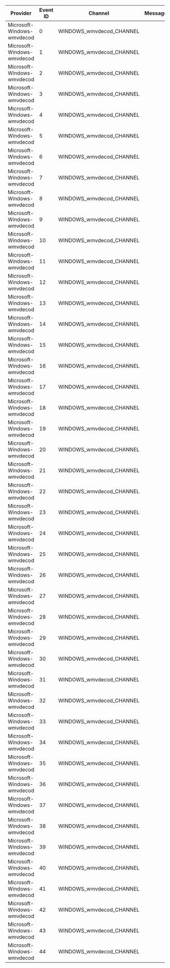 Provider                    |  Event ID  |  Channel                   |  Message
----------------------------|------------|----------------------------|---------
Microsoft-Windows-wmvdecod  |  0         |  WINDOWS_wmvdecod_CHANNEL  |
Microsoft-Windows-wmvdecod  |  1         |  WINDOWS_wmvdecod_CHANNEL  |
Microsoft-Windows-wmvdecod  |  2         |  WINDOWS_wmvdecod_CHANNEL  |
Microsoft-Windows-wmvdecod  |  3         |  WINDOWS_wmvdecod_CHANNEL  |
Microsoft-Windows-wmvdecod  |  4         |  WINDOWS_wmvdecod_CHANNEL  |
Microsoft-Windows-wmvdecod  |  5         |  WINDOWS_wmvdecod_CHANNEL  |
Microsoft-Windows-wmvdecod  |  6         |  WINDOWS_wmvdecod_CHANNEL  |
Microsoft-Windows-wmvdecod  |  7         |  WINDOWS_wmvdecod_CHANNEL  |
Microsoft-Windows-wmvdecod  |  8         |  WINDOWS_wmvdecod_CHANNEL  |
Microsoft-Windows-wmvdecod  |  9         |  WINDOWS_wmvdecod_CHANNEL  |
Microsoft-Windows-wmvdecod  |  10        |  WINDOWS_wmvdecod_CHANNEL  |
Microsoft-Windows-wmvdecod  |  11        |  WINDOWS_wmvdecod_CHANNEL  |
Microsoft-Windows-wmvdecod  |  12        |  WINDOWS_wmvdecod_CHANNEL  |
Microsoft-Windows-wmvdecod  |  13        |  WINDOWS_wmvdecod_CHANNEL  |
Microsoft-Windows-wmvdecod  |  14        |  WINDOWS_wmvdecod_CHANNEL  |
Microsoft-Windows-wmvdecod  |  15        |  WINDOWS_wmvdecod_CHANNEL  |
Microsoft-Windows-wmvdecod  |  16        |  WINDOWS_wmvdecod_CHANNEL  |
Microsoft-Windows-wmvdecod  |  17        |  WINDOWS_wmvdecod_CHANNEL  |
Microsoft-Windows-wmvdecod  |  18        |  WINDOWS_wmvdecod_CHANNEL  |
Microsoft-Windows-wmvdecod  |  19        |  WINDOWS_wmvdecod_CHANNEL  |
Microsoft-Windows-wmvdecod  |  20        |  WINDOWS_wmvdecod_CHANNEL  |
Microsoft-Windows-wmvdecod  |  21        |  WINDOWS_wmvdecod_CHANNEL  |
Microsoft-Windows-wmvdecod  |  22        |  WINDOWS_wmvdecod_CHANNEL  |
Microsoft-Windows-wmvdecod  |  23        |  WINDOWS_wmvdecod_CHANNEL  |
Microsoft-Windows-wmvdecod  |  24        |  WINDOWS_wmvdecod_CHANNEL  |
Microsoft-Windows-wmvdecod  |  25        |  WINDOWS_wmvdecod_CHANNEL  |
Microsoft-Windows-wmvdecod  |  26        |  WINDOWS_wmvdecod_CHANNEL  |
Microsoft-Windows-wmvdecod  |  27        |  WINDOWS_wmvdecod_CHANNEL  |
Microsoft-Windows-wmvdecod  |  28        |  WINDOWS_wmvdecod_CHANNEL  |
Microsoft-Windows-wmvdecod  |  29        |  WINDOWS_wmvdecod_CHANNEL  |
Microsoft-Windows-wmvdecod  |  30        |  WINDOWS_wmvdecod_CHANNEL  |
Microsoft-Windows-wmvdecod  |  31        |  WINDOWS_wmvdecod_CHANNEL  |
Microsoft-Windows-wmvdecod  |  32        |  WINDOWS_wmvdecod_CHANNEL  |
Microsoft-Windows-wmvdecod  |  33        |  WINDOWS_wmvdecod_CHANNEL  |
Microsoft-Windows-wmvdecod  |  34        |  WINDOWS_wmvdecod_CHANNEL  |
Microsoft-Windows-wmvdecod  |  35        |  WINDOWS_wmvdecod_CHANNEL  |
Microsoft-Windows-wmvdecod  |  36        |  WINDOWS_wmvdecod_CHANNEL  |
Microsoft-Windows-wmvdecod  |  37        |  WINDOWS_wmvdecod_CHANNEL  |
Microsoft-Windows-wmvdecod  |  38        |  WINDOWS_wmvdecod_CHANNEL  |
Microsoft-Windows-wmvdecod  |  39        |  WINDOWS_wmvdecod_CHANNEL  |
Microsoft-Windows-wmvdecod  |  40        |  WINDOWS_wmvdecod_CHANNEL  |
Microsoft-Windows-wmvdecod  |  41        |  WINDOWS_wmvdecod_CHANNEL  |
Microsoft-Windows-wmvdecod  |  42        |  WINDOWS_wmvdecod_CHANNEL  |
Microsoft-Windows-wmvdecod  |  43        |  WINDOWS_wmvdecod_CHANNEL  |
Microsoft-Windows-wmvdecod  |  44        |  WINDOWS_wmvdecod_CHANNEL  |